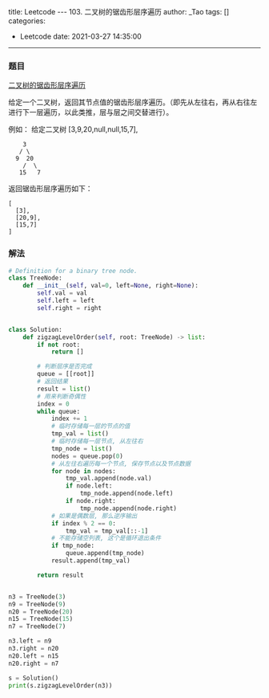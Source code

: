 title: Leetcode --- 103. 二叉树的锯齿形层序遍历
author: _Tao
tags: []
categories:
  - Leetcode
date: 2021-03-27 14:35:00
---
### 题目

[二叉树的锯齿形层序遍历](https://leetcode-cn.com/problems/binary-tree-zigzag-level-order-traversal)

给定一个二叉树，返回其节点值的锯齿形层序遍历。（即先从左往右，再从右往左进行下一层遍历，以此类推，层与层之间交替进行）。

例如：
给定二叉树 [3,9,20,null,null,15,7],
```
    3
   / \
  9  20
    /  \
   15   7
```
返回锯齿形层序遍历如下：
```
[
  [3],
  [20,9],
  [15,7]
]
```

### 解法
```python
# Definition for a binary tree node.
class TreeNode:
    def __init__(self, val=0, left=None, right=None):
        self.val = val
        self.left = left
        self.right = right


class Solution:
    def zigzagLevelOrder(self, root: TreeNode) -> list:
        if not root:
            return []

        # 判断层序是否完成
        queue = [[root]]
        # 返回结果
        result = list()
        # 用来判断奇偶性
        index = 0
        while queue:
            index += 1
            # 临时存储每一层的节点的值
            tmp_val = list()
            # 临时存储每一层节点, 从左往右
            tmp_node = list()
            nodes = queue.pop(0)
            # 从左往右遍历每一个节点, 保存节点以及节点数据
            for node in nodes:
                tmp_val.append(node.val)
                if node.left:
                    tmp_node.append(node.left)
                if node.right:
                    tmp_node.append(node.right)
            # 如果是偶数层, 那么逆序输出
            if index % 2 == 0:
                tmp_val = tmp_val[::-1]
            # 不能存储空列表, 这个是循环退出条件
            if tmp_node:
                queue.append(tmp_node)
            result.append(tmp_val)

        return result


n3 = TreeNode(3)
n9 = TreeNode(9)
n20 = TreeNode(20)
n15 = TreeNode(15)
n7 = TreeNode(7)

n3.left = n9
n3.right = n20
n20.left = n15
n20.right = n7

s = Solution()
print(s.zigzagLevelOrder(n3))

```